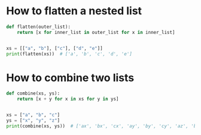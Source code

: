 # How to flatten a nested list
```python
def flatten(outer_list):
    return [x for inner_list in outer_list for x in inner_list]


xs = [["a", "b"], ["c"], ["d", "e"]]
print(flatten(xs))  # ['a', 'b', 'c', 'd', 'e']
```

# How to combine two lists
```python
def combine(xs, ys):
    return [x + y for x in xs for y in ys]


xs = ["a", "b", "c"]
ys = ["x", "y", "z"]
print(combine(xs, ys))  # ['ax', 'bx', 'cx', 'ay', 'by', 'cy', 'az', 'bz', 'cz']
```
